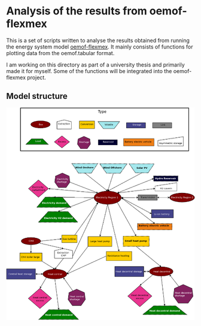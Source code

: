 
# Analysis of the results from oemof-flexmex


This is a set of scripts written to analyse the results obtained from running the energy
system model [oemof-flexmex](https://github.com/modex-flexmex/oemof-flexmex). 
It mainly consists of functions for plotting data from the oemof.tabular format.

I am working on this directory as part of a university thesis and primarily made it for
myself. Some of the functions will be integrated into the oemof-flexmex project.


## Model structure
![image info](diagram_scenario_2_2.png)